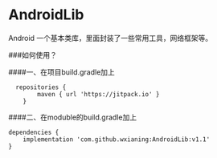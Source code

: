 # AndroidLib
Android 一个基本类库，里面封装了一些常用工具，网络框架等。

###如何使用？

####一、在项目build.gradle加上
```
  repositories {
        maven { url 'https://jitpack.io' }
    }
```
####二、在moduble的build.gradle加上

```
dependencies {
    implementation 'com.github.wxianing:AndroidLib:v1.1'
}
```
